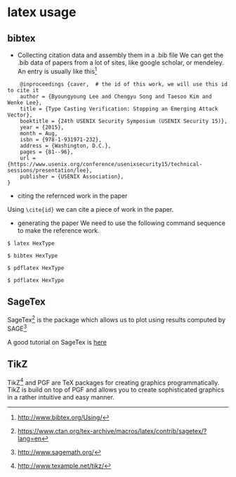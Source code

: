 # latex usage

## bibtex
- Collecting citation data and assembly them in a .bib file
We can get the .bib data of papers from a lot of sites, like google scholar, or mendeley. An entry
is usually like this[^1]
```
    @inproceedings {caver,  # the id of this work, we will use this id to cite it
	author = {Byoungyoung Lee and Chengyu Song and Taesoo Kim and Wenke Lee},
	title = {Type Casting Verification: Stopping an Emerging Attack Vector},
	booktitle = {24th USENIX Security Symposium (USENIX Security 15)},
	year = {2015},
	month = Aug,
	isbn = {978-1-931971-232},
	address = {Washington, D.C.},
	pages = {81--96},
	url = {https://www.usenix.org/conference/usenixsecurity15/technical-sessions/presentation/lee},
	publisher = {USENIX Association},
}

```
- citing the refernced work in the paper

Using `\cite{id}` we can cite a piece of work in the paper.

- generating the paper
We need to use the following command sequence to make the reference work.
```
$ latex HexType
```
```
$ bibtex HexType
```
```
$ pdflatex HexType
```
```
$ pdflatex HexType
```

## SageTex

SageTex[^3] is the package which allows us to plot using
results computed by SAGE[^2]

A good tutorial on SageTex is [here](http://www.highschoolmathandchess.com/latex/plotting-with-sagetex/)


## TikZ

TikZ[^4] and PGF are TeX packages for creating graphics programmatically.
TikZ is build on top of PGF and allows you to create sophisticated
graphics in a rather intuitive and easy manner.

[^1]: http://www.bibtex.org/Using/
[^2]: http://www.sagemath.org/
[^3]: https://www.ctan.org/tex-archive/macros/latex/contrib/sagetex/?lang=en
[^4]: http://www.texample.net/tikz/
